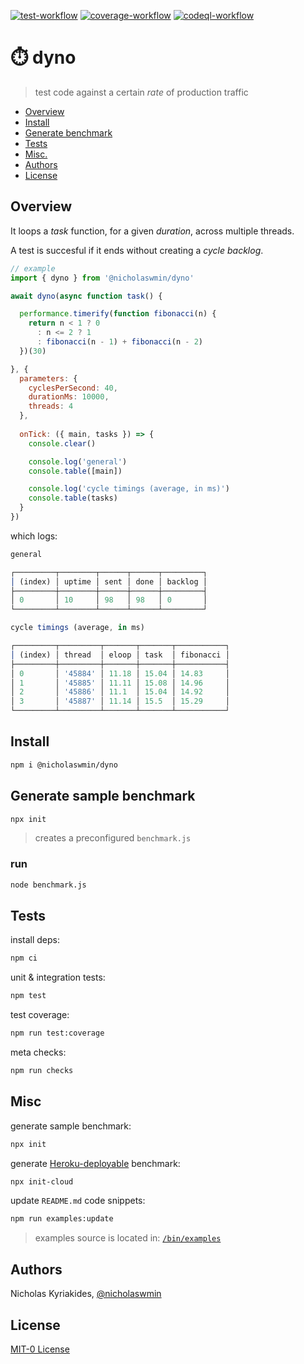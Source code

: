 [![test-workflow][test-badge]][test-workflow] [![coverage-workflow][coverage-badge]][coverage-report] [![codeql-workflow][codeql-badge]][codeql-workflow]

# :stopwatch: dyno

> test code against a certain *rate* of production traffic

* [Overview](#overview)
* [Install](#install)
* [Generate benchmark](#generate-sample-benchmark)
* [Tests](#tests)
* [Misc.](#misc)
* [Authors](#authors)
* [License](#license)

## Overview

It loops a *task* function, for a given *duration*, across multiple threads.

A test is succesful if it ends without creating a *cycle backlog*.

```js
// example
import { dyno } from '@nicholaswmin/dyno'

await dyno(async function task() { 

  performance.timerify(function fibonacci(n) {
    return n < 1 ? 0
      : n <= 2 ? 1
      : fibonacci(n - 1) + fibonacci(n - 2)
  })(30)

}, {
  parameters: { 
    cyclesPerSecond: 40, 
    durationMs: 10000,
    threads: 4
  },
  
  onTick: ({ main, tasks }) => {    
    console.clear()

    console.log('general')
    console.table([main])

    console.log('cycle timings (average, in ms)')
    console.table(tasks)
  }
})
```

which logs: 

```js
general

┌─────────┬────────┬──────┬──────┬─────────┐
│ (index) │ uptime │ sent │ done │ backlog │
├─────────┼────────┼──────┼──────┼─────────┤
│ 0       │ 10     │ 98   │ 98   │ 0       │
└─────────┴────────┴──────┴──────┴─────────┘

cycle timings (average, in ms)

┌─────────┬─────────┬───────┬───────┬───────────┐
│ (index) │ thread  │ eloop │ task  │ fibonacci │
├─────────┼─────────┼───────┼───────┼───────────┤
│ 0       │ '45884' │ 11.18 │ 15.04 │ 14.83     │
│ 1       │ '45885' │ 11.11 │ 15.08 │ 14.96     │
│ 2       │ '45886' │ 11.1  │ 15.04 │ 14.92     │
│ 3       │ '45887' │ 11.14 │ 15.5  │ 15.29     │
└─────────┴─────────┴───────┴───────┴───────────┘
```

## Install

```bash
npm i @nicholaswmin/dyno
```

## Generate sample benchmark

```bash 
npx init
```

> creates a preconfigured `benchmark.js`  

### run

```bash
node benchmark.js
``` 

## Tests

install deps:

```bash
npm ci
```

unit & integration tests:

```bash
npm test
```

test coverage:

```bash
npm run test:coverage
```

meta checks:

```bash
npm run checks
```

## Misc

generate sample benchmark:

```bash
npx init
```

generate [Heroku-deployable][heroku] benchmark:

```bash
npx init-cloud
```

update `README.md` code snippets:

```bash
npm run examples:update
```

> examples source is located in: [`/bin/examples`](./bin/examples)

## Authors

Nicholas Kyriakides, [@nicholaswmin][nicholaswmin]

## License

[MIT-0 License][license]

<!--- Badges -->

[test-badge]: https://github.com/nicholaswmin/dyno/actions/workflows/test.yml/badge.svg
[test-workflow]: https://github.com/nicholaswmin/dyno/actions/workflows/test:unit.yml

[coverage-badge]: https://coveralls.io/repos/github/nicholaswmin/dyno/badge.svg?branch=main
[coverage-report]: https://coveralls.io/github/nicholaswmin/dyno?branch=main

[codeql-badge]: https://github.com/nicholaswmin/dyno/actions/workflows/codeql.yml/badge.svg
[codeql-workflow]: https://github.com/nicholaswmin/dyno/actions/workflows/codeql.yml

<!--- Content -->

[heroku]: https://heroku.com
[perf-api]: https://nodejs.org/api/perf_hooks.html#performance-measurement-apis
[timerify]: https://nodejs.org/api/perf_hooks.html#performancetimerifyfn-options
[measure]: https://nodejs.org/api/perf_hooks.html#class-performancemeasure
[fib]: https://en.wikipedia.org/wiki/Fibonacci_sequence
[v8]: https://v8.dev/

<!--- Basic -->

[nicholaswmin]: https://github.com/nicholaswmin
[license]: ./LICENSE
